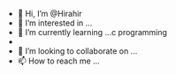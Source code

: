 - 👋 Hi, I’m @Hirahir
- 👀 I’m interested in ...
- 🌱 I’m currently learning ...c programming
- 
- 💞️ I’m looking to collaborate on ...
- 📫 How to reach me ...

<!---
Hirahir/Hirahir is a ✨ special ✨ repository because its `README.md` (this file) appears on your GitHub profile.
You can click the Preview link to take a look at your changes.
--->
